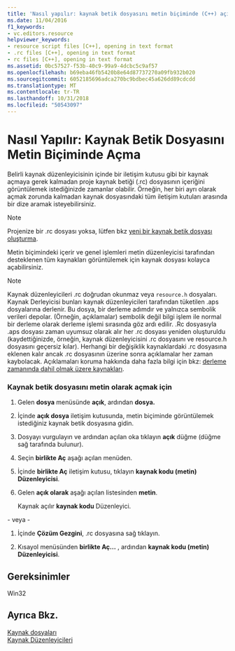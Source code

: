 ```yaml
---
title: 'Nasıl yapılır: kaynak betik dosyasını metin biçiminde (C++) açın.'
ms.date: 11/04/2016
f1_keywords:
- vc.editors.resource
helpviewer_keywords:
- resource script files [C++], opening in text format
- .rc files [C++], opening in text format
- rc files [C++], opening in text format
ms.assetid: 0bc57527-f53b-40c9-99a9-4dcbc5c9af57
ms.openlocfilehash: b69eba46fb5420b8e64d87737270a09fb932b020
ms.sourcegitcommit: 6052185696adca270bc9bdbec45a626dd89cdcdd
ms.translationtype: MT
ms.contentlocale: tr-TR
ms.lasthandoff: 10/31/2018
ms.locfileid: "50543097"
---
```

# <a name="how-to-open-a-resource-script-file-in-text-format"></a>Nasıl Yapılır: Kaynak Betik Dosyasını Metin Biçiminde Açma

Belirli kaynak düzenleyicisinin içinde bir iletişim kutusu gibi bir kaynak açmaya gerek kalmadan proje kaynak betiği (.rc) dosyasının içeriğini görüntülemek istediğinizde zamanlar olabilir. Örneğin, her biri ayrı olarak açmak zorunda kalmadan kaynak dosyasındaki tüm iletişim kutuları arasında bir dize aramak isteyebilirsiniz.

> [!NOTE]
> Projenize bir .rc dosyası yoksa, lütfen bkz [yeni bir kaynak betik dosyası oluşturma](../windows/how-to-create-a-resource-script-file.md).

Metin biçimindeki içerir ve genel işlemleri metin düzenleyicisi tarafından desteklenen tüm kaynakları görüntülemek için kaynak dosyası kolayca açabilirsiniz.

> [!NOTE]
> Kaynak düzenleyicileri .rc doğrudan okunmaz veya `resource.h` dosyaları. Kaynak Derleyicisi bunları kaynak düzenleyicileri tarafından tüketilen .aps dosyalarına derlenir. Bu dosya, bir derleme adımdır ve yalnızca sembolik verileri depolar. (Örneğin, açıklamalar) sembolik değil bilgi işlem ile normal bir derleme olarak derleme işlemi sırasında göz ardı edilir. .Rc dosyasıyla .aps dosyası zaman uyumsuz olarak alır her .rc dosyası yeniden oluşturuldu (kaydettiğinizde, örneğin, kaynak düzenleyicisini .rc dosyasını ve resource.h dosyasını geçersiz kılar). Herhangi bir değişiklik kaynaklardaki .rc dosyasına eklenen kalır ancak .rc dosyasının üzerine sonra açıklamalar her zaman kaybolacak. Açıklamaları koruma hakkında daha fazla bilgi için bkz: [derleme zamanında dahil olmak üzere kaynakları](../windows/how-to-include-resources-at-compile-time.md).

### <a name="to-open-a-resource-script-file-as-text"></a>Kaynak betik dosyasını metin olarak açmak için

1. Gelen **dosya** menüsünde **açık**, ardından **dosya.**

2. İçinde **açık dosya** iletişim kutusunda, metin biçiminde görüntülemek istediğiniz kaynak betik dosyasına gidin.

3. Dosyayı vurgulayın ve ardından açılan oka tıklayın **açık** düğme (düğme sağ tarafında bulunur).

4. Seçin **birlikte Aç** aşağı açılan menüden.

5. İçinde **birlikte Aç** iletişim kutusu, tıklayın **kaynak kodu (metin) Düzenleyicisi**.

6. Gelen **açık olarak** aşağı açılan listesinden **metin**.

   Kaynak açılır **kaynak kodu** Düzenleyici.

\- veya -

1. İçinde **Çözüm Gezgini**, .rc dosyasına sağ tıklayın.

2. Kısayol menüsünden **birlikte Aç...** , ardından **kaynak kodu (metin) Düzenleyicisi**.

## <a name="requirements"></a>Gereksinimler

Win32

## <a name="see-also"></a>Ayrıca Bkz.

[Kaynak dosyaları](../windows/resource-files-visual-studio.md)<br/>
[Kaynak Düzenleyicileri](../windows/resource-editors.md)